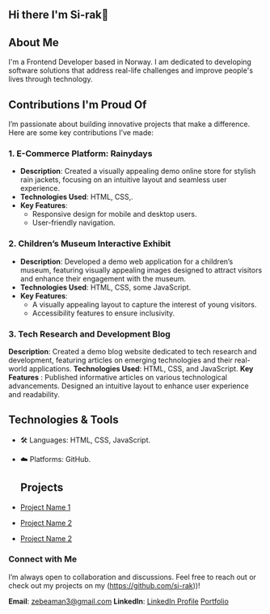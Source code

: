 ## Hi there I'm Si-rak👋

## About Me
I'm a Frontend Developer based in Norway. I am dedicated to developing software solutions that address real-life challenges and improve people's lives through technology.


## Contributions I'm Proud Of

I’m passionate about building innovative projects that make a difference. Here are some key contributions I’ve made:

### 1. E-Commerce Platform: Rainydays
- **Description**: Created a visually appealing demo online store for stylish rain jackets, focusing on an intuitive layout and seamless user experience. 
- **Technologies Used**: HTML, CSS,.
- **Key Features**: 
  - Responsive design for mobile and desktop users.
  - User-friendly navigation.
  
### 2. Children’s Museum Interactive Exhibit
- **Description**: Developed a demo web application for a children’s museum, featuring visually appealing images designed to attract visitors and enhance their engagement with the museum.
- **Technologies Used**: HTML, CSS, some JavaScript.
- **Key Features**: 
  - A visually appealing layout to capture the interest of young visitors.
  - Accessibility features to ensure inclusivity.

### 3. Tech Research and Development Blog
**Description**: Created a demo blog website dedicated to tech research and development, featuring articles on emerging technologies and their real-world applications.
**Technologies Used**: HTML, CSS, and JavaScript.
**Key Features** :
Published informative articles on various technological advancements.
Designed an intuitive layout to enhance user experience and readability.


## Technologies & Tools
- 🛠️ Languages: HTML, CSS, JavaScript.
- ☁️ Platforms: GitHub.

  ## Projects
- [Project Name 1]([Link-to-Project](https://github.com/si-rak/HTML-CSS-course-assignment))
- [Project Name 2]([Link-to-Project](https://github.com/si-rak/Semester-Project-1))
- [Project Name 2]([[Link-to-Project](https://github.com/si-rak/Semester-Project-1)](https://github.com/si-rak/PE--1))


### Connect with Me

I’m always open to collaboration and discussions. Feel free to reach out or check out my projects on my (https://github.com/si-rak))!

**Email**: zebeaman3@gmail.com
**LinkedIn**: [LinkedIn Profile](https://www.linkedin.com/in/your-profile](https://www.linkedin.com/in/sirak-getachew-a422a7208?utm_source=share&utm_campaign=share_via&utm_content=profile&utm_medium=ios_app))
 [Portfolio](Your-Portfolio-URL)


